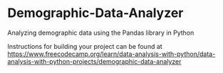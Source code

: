 # Demographic-Data-Analyzer
Analyzing demographic data using the Pandas library in Python

Instructions for building your project can be found at https://www.freecodecamp.org/learn/data-analysis-with-python/data-analysis-with-python-projects/demographic-data-analyzer
